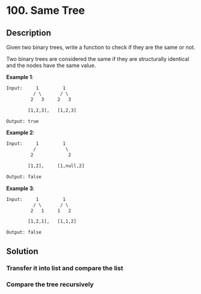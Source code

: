 # 100. Same Tree

## Description

Given two binary trees, write a function to check if they are the same or not.

Two binary trees are considered the same if they are structurally identical and the nodes have the same value.

**Example 1**:

```txt
Input:     1         1
          / \       / \
         2   3     2   3

        [1,2,3],   [1,2,3]

Output: true
```

**Example 2**:

```txt
Input:     1         1
          /           \
         2             2

        [1,2],     [1,null,2]

Output: false
```

**Example 3**:

```txt
Input:     1         1
          / \       / \
         2   1     1   2

        [1,2,1],   [1,1,2]

Output: false
```

## Solution

### Transfer it into list and compare the list

### Compare the tree recursively
